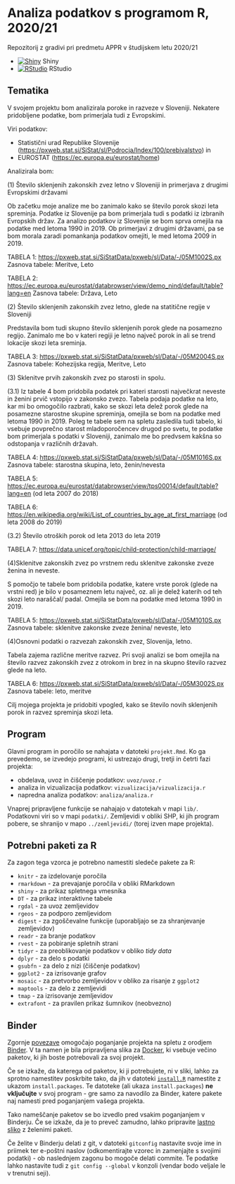 # Analiza podatkov s programom R, 2020/21

Repozitorij z gradivi pri predmetu APPR v študijskem letu 2020/21

* [![Shiny](http://mybinder.org/badge.svg)](http://mybinder.org/v2/gh/jaanos/APPR-2020-21/master?urlpath=shiny/APPR-2020-21/projekt.Rmd) Shiny
* [![RStudio](http://mybinder.org/badge.svg)](http://mybinder.org/v2/gh/jaanos/APPR-2020-21/master?urlpath=rstudio) RStudio

## Tematika

V svojem projektu bom analizirala poroke in razveze v Sloveniji. Nekatere pridobljene podatke, bom primerjala tudi z Evropskimi.

Viri podatkov:
* Statistični urad Republike Slovenije (https://pxweb.stat.si/SiStat/sl/Podrocja/Index/100/prebivalstvo) in 
* EUROSTAT (https://ec.europa.eu/eurostat/home)

Analizirala bom:

(1) Število sklenjenih zakonskih zvez letno v Sloveniji in primerjava z drugimi Evropskimi državami 

Ob začetku moje analize me bo zanimalo kako se število porok skozi leta spreminja. Podatke iz Slovenije pa bom primerjala tudi s podatki iz izbranih Evropskih držav. Za analizo podatkov iz Slovenije se bom sprva omejila na podatke med letoma 1990 in 2019. Ob primerjavi z drugimi državami, pa se bom morala zaradi pomankanja podatkov omejiti, le med letoma 2009 in 2019.

TABELA 1:
https://pxweb.stat.si/SiStatData/pxweb/sl/Data/-/05M1002S.px
Zasnova tabele: Meritve, Leto

TABELA 2:
https://ec.europa.eu/eurostat/databrowser/view/demo_nind/default/table?lang=en
Zasnova tabele: Država, Leto

(2) Število sklenjenih zakonskih zvez letno, glede na statitične regije v Sloveniji

Predstavila bom tudi skupno število sklenjenih porok glede na posamezno regijo. Zanimalo me bo v kateri regiji je letno največ porok in ali se trend lokacije skozi leta sreminja. 

 TABELA 3:
https://pxweb.stat.si/SiStatData/pxweb/sl/Data/-/05M2004S.px
Zasnova tabele: Kohezijska regija, Meritve, Leto

(3) Sklenitve prvih zakonskih zvez po starosti in spolu. 

(3.1) Iz tabele 4 bom pridobila podatek pri kateri starosti največkrat neveste in ženini prvič vstopijo v zakonsko zvezo. Tabela podaja podatke na leto, kar mi bo omogočilo razbrati, kako se skozi leta delež porok glede na posamezne starostne skupine spreminja, omejila se bom na podatke med letoma 1990 in 2019. Poleg te tabele sem na spletu zasledila tudi tabelo, ki vsebuje povprečno starost mladoporočencev drugod po svetu, te podatke bom primerjala s podatki v Sloveniji, zanimalo me bo predvsem kakšna so odstopanja v različnih državah. 

TABELA 4:
https://pxweb.stat.si/SiStatData/pxweb/sl/Data/-/05M1016S.px
Zasnova tabele: starostna skupina, leto, ženin/nevesta

TABELA 5:
https://ec.europa.eu/eurostat/databrowser/view/tps00014/default/table?lang=en (od leta 2007 do 2018)

TABELA 6:
https://en.wikipedia.org/wiki/List_of_countries_by_age_at_first_marriage (od leta 2008 do 2019)

(3.2) Število otroških porok od leta 2013 do leta 2019

TABELA 7:
https://data.unicef.org/topic/child-protection/child-marriage/


(4)Sklenitve zakonskih zvez po vrstnem redu sklenitve zakonske zveze ženina in neveste.

S pomočjo te tabele bom pridobila podatke, katere vrste porok (glede na vrstni red) je bilo v posameznem letu največ, oz. ali je delež katerih od teh skozi leto naraščal/ padal. Omejila se bom na podatke med letoma 1990 in 2019.

TABELA 5:
https://pxweb.stat.si/SiStatData/pxweb/sl/Data/-/05M1010S.px
Zasnova tabele: sklenitve zakonske zveze ženina/ neveste, leto

(4)Osnovni podatki o razvezah zakonskih zvez, Slovenija, letno.

Tabela zajema različne meritve razvez. Pri svoji analizi se bom omejila na število razvez zakonskih zvez z otrokom in brez in na skupno število razvez glede na leto.

TABELA 6: 
https://pxweb.stat.si/SiStatData/pxweb/sl/Data/-/05M3002S.px
Zasnova tabele: leto, meritve

Cilj mojega projekta je pridobiti vpogled, kako se število novih sklenjenih porok in razvez spreminja skozi leta. 


## Program

Glavni program in poročilo se nahajata v datoteki `projekt.Rmd`.
Ko ga prevedemo, se izvedejo programi, ki ustrezajo drugi, tretji in četrti fazi projekta:

* obdelava, uvoz in čiščenje podatkov: `uvoz/uvoz.r`
* analiza in vizualizacija podatkov: `vizualizacija/vizualizacija.r`
* napredna analiza podatkov: `analiza/analiza.r`

Vnaprej pripravljene funkcije se nahajajo v datotekah v mapi `lib/`.
Podatkovni viri so v mapi `podatki/`.
Zemljevidi v obliki SHP, ki jih program pobere,
se shranijo v mapo `../zemljevidi/` (torej izven mape projekta).

## Potrebni paketi za R

Za zagon tega vzorca je potrebno namestiti sledeče pakete za R:

* `knitr` - za izdelovanje poročila
* `rmarkdown` - za prevajanje poročila v obliki RMarkdown
* `shiny` - za prikaz spletnega vmesnika
* `DT` - za prikaz interaktivne tabele
* `rgdal` - za uvoz zemljevidov
* `rgeos` - za podporo zemljevidom
* `digest` - za zgoščevalne funkcije (uporabljajo se za shranjevanje zemljevidov)
* `readr` - za branje podatkov
* `rvest` - za pobiranje spletnih strani
* `tidyr` - za preoblikovanje podatkov v obliko *tidy data*
* `dplyr` - za delo s podatki
* `gsubfn` - za delo z nizi (čiščenje podatkov)
* `ggplot2` - za izrisovanje grafov
* `mosaic` - za pretvorbo zemljevidov v obliko za risanje z `ggplot2`
* `maptools` - za delo z zemljevidi
* `tmap` - za izrisovanje zemljevidov
* `extrafont` - za pravilen prikaz šumnikov (neobvezno)

## Binder

Zgornje [povezave](#analiza-podatkov-s-programom-r-202021)
omogočajo poganjanje projekta na spletu z orodjem [Binder](https://mybinder.org/).
V ta namen je bila pripravljena slika za [Docker](https://www.docker.com/),
ki vsebuje večino paketov, ki jih boste potrebovali za svoj projekt.

Če se izkaže, da katerega od paketov, ki ji potrebujete, ni v sliki,
lahko za sprotno namestitev poskrbite tako,
da jih v datoteki [`install.R`](install.R) namestite z ukazom `install.packages`.
Te datoteke (ali ukaza `install.packages`) **ne vključujte** v svoj program -
gre samo za navodilo za Binder, katere pakete naj namesti pred poganjanjem vašega projekta.

Tako nameščanje paketov se bo izvedlo pred vsakim poganjanjem v Binderju.
Če se izkaže, da je to preveč zamudno,
lahko pripravite [lastno sliko](https://github.com/jaanos/APPR-docker) z želenimi paketi.

Če želite v Binderju delati z git,
v datoteki `gitconfig` nastavite svoje ime in priimek ter e-poštni naslov
(odkomentirajte vzorec in zamenjajte s svojimi podatki) -
ob naslednjem zagonu bo mogoče delati commite.
Te podatke lahko nastavite tudi z `git config --global` v konzoli
(vendar bodo veljale le v trenutni seji).
